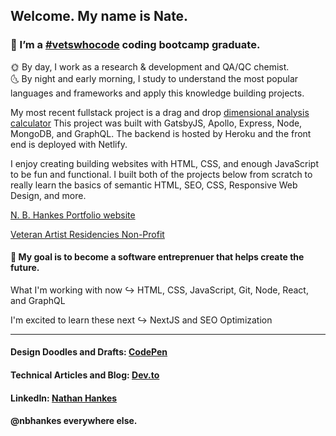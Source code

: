 ## Welcome. My name is Nate.

### 🔭 I’m a [#vetswhocode](https://vetswhocode.io/) coding bootcamp graduate. <br>
🌞 By day, I work as a research & development and QA/QC chemist. <br>
🌜 By night and early morning, I study to understand the most popular languages and frameworks and apply this knowledge building projects. <br>

My most recent fullstack project is a drag and drop [dimensional analysis calculator](https://dimensional-analysis-app.netlify.app/) This project was built with GatsbyJS, Apollo, Express, Node, MongoDB, and GraphQL. The backend is hosted by Heroku and the front end is deployed with Netlify.

I enjoy creating building websites with HTML, CSS, and enough JavaScript to be fun and functional. I built both of the projects below from scratch to really learn the basics of semantic HTML, SEO, CSS, Responsive Web Design, and more.

[N. B. Hankes Portfolio website](https://www.nbhankes.dev/)

[Veteran Artist Residencies Non-Profit](https://www.veteranarts.org/)

#### 🚀 My goal is to become a software entreprenuer that helps create the future.

What I'm working with now ↪️ HTML, CSS, JavaScript, Git, Node, React, and GraphQL

I'm excited to learn these next ↪️ NextJS and SEO Optimization 

<hr />

#### Design Doodles and Drafts: [CodePen](https://codepen.io/nbhankes) <br>
#### Technical Articles and Blog: [Dev.to](https://dev.to/nbhankes) <br>
#### LinkedIn: [Nathan Hankes](https://www.linkedin.com/in/nbhankes/) <br>

#### @nbhankes everywhere else.
